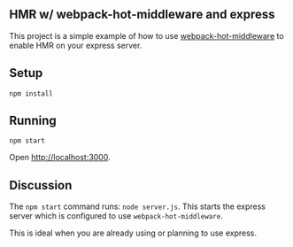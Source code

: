 HMR w/ webpack-hot-middleware and express
---
This project is a simple example of how to use [webpack-hot-middleware](https://github.com/glenjamin/webpack-hot-middleware) to enable HMR on your express server.



Setup
---

```
npm install
```



Running
---

```
npm start
```

Open [http://localhost:3000](http://localhost:3000).



Discussion
---
The `npm start` command runs: `node server.js`. This starts the express server which is configured to use `webpack-hot-middleware`.

This is ideal when you are already using or planning to use express.
